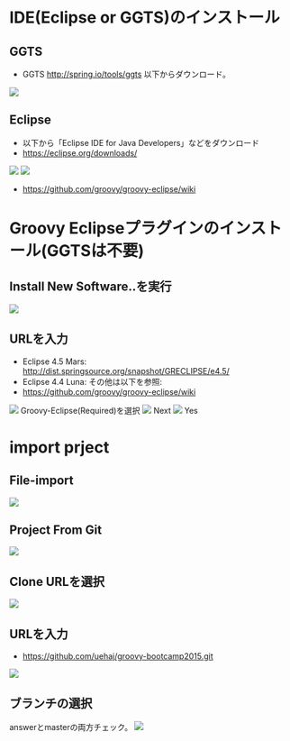 # IDE(Eclipse or GGTS)のインストール

## GGTS
- GGTS http://spring.io/tools/ggts
以下からダウンロード。
<img src="images/image13.png" />

## Eclipse
- 以下から「Eclipse IDE for Java Developers」などをダウンロード
 - https://eclipse.org/downloads/
  <img src="images/image1.png" />
  <img src="images/image2.png" />
  
 - https://github.com/groovy/groovy-eclipse/wiki

# Groovy Eclipseプラグインのインストール(GGTSは不要)
## Install New Software..を実行
  <img src="images/image4.png" />

## URLを入力
- Eclipse 4.5 Mars: http://dist.springsource.org/snapshot/GRECLIPSE/e4.5/
- Eclipse 4.4 Luna:
その他は以下を参照:
 - https://github.com/groovy/groovy-eclipse/wiki
  <img src="images/image5.png" />
Groovy-Eclipse(Required)を選択
  <img src="images/image6.png" />
Next
  <img src="images/image7.png" />
Yes
  
# import prject

## File-import

<img src="images/image8.png" />

## Project From Git

<img src="images/image9.png" />

## Clone URLを選択
<img src="images/image10.png" />

## URLを入力
- https://github.com/uehaj/groovy-bootcamp2015.git
<img src="images/image11.png" />

## ブランチの選択
answerとmasterの両方チェック。
<img src="images/image12.png" />


